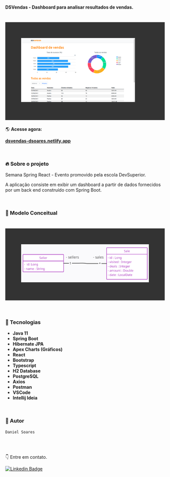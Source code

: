 #### DSVendas - Dashboard para analisar resultados de vendas.


<h1 style="padding: 50px; background: #333333;">
    <img alt="site dsvendas" title="#site dsvendas" src="assets/dashboard.png" width=360px/>
</h1>

🌎 **Acesse agora:**

<a href="https://dsvendas-dsoares.netlify.app/dashboard" target="_blank" title="acessar o site"><strong>dsvendas-dsoares.netlify.app</strong></a>

<br />

### 🔥 Sobre o projeto

Semana Spring React - Evento promovido pela escola DevSuperior.

A aplicação consiste em exibir um dashboard a partir de dados fornecidos por um back end construído com Spring Boot.

<br />

### :space_invader: Modelo Conceitual

<h1 style="padding: 50px; background: #333333;">
    <img alt="modelo conceitual dsvendas" title="#modelo conceitual dsvendas" src="assets/modelo-conceitual.png" width=480px/>
</h1>

<br />

### 🤖 Tecnologias


- **Java 11**
- **Spring Boot**
- **Hibernate JPA**
- **Apex Charts (Gráficos)**
- **React**
- **Bootstrap**
- **Typescript**
- **H2 Database**
- **PostgreSQL**
- **Axios**
- **Postman**
- **VSCode**
- **Intellij Ideia**

<br />

### 💎 Autor

    Daniel Soares

<br/>
<br/>

:point_down: Entre em contato.
<br/>

[![Linkedin Badge](https://img.shields.io/badge/-LinkedIn-blue?style=for-the-badge&logo=Linkedin&logoColor=white&link=https://www.linkedin.com/in/biacoelho)](https://www.linkedin.com/in/daniel-soares-857704132/)
